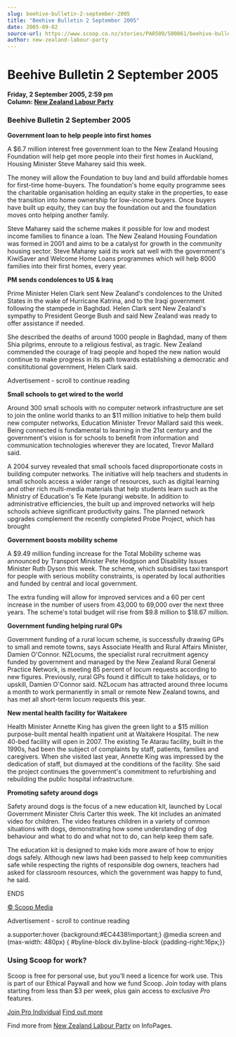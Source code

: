 ```yaml
---
slug: beehive-bulletin-2-september-2005
title: "Beehive Bulletin 2 September 2005"
date: 2005-09-02
source-url: https://www.scoop.co.nz/stories/PA0509/S00061/beehive-bulletin-2-september-2005.htm
author: new-zealand-labour-party
---
```

Beehive Bulletin 2 September 2005
=================================

**Friday, 2 September 2005, 2:59 pm**  
**Column: [New Zealand Labour Party](https://info.scoop.co.nz/New_Zealand_Labour_Party)**

### Beehive Bulletin 2 September 2005

**Government loan to help people into first homes**

A $6.7 million interest free government loan to the New Zealand Housing Foundation will help get more people into their first homes in Auckland, Housing Minister Steve Maharey said this week.

The money will allow the Foundation to buy land and build affordable homes for first-time home-buyers. The foundation's home equity programme sees the charitable organisation holding an equity stake in the properties, to ease the transition into home ownership for low-income buyers. Once buyers have built up equity, they can buy the foundation out and the foundation moves onto helping another family.

Steve Maharey said the scheme makes it possible for low and modest income families to finance a loan. The New Zealand Housing Foundation was formed in 2001 and aims to be a catalyst for growth in the community housing sector. Steve Maharey said its work sat well with the government's KiwiSaver and Welcome Home Loans programmes which will help 8000 families into their first homes, every year.

**PM sends condolences to US & Iraq**

Prime Minister Helen Clark sent New Zealand's condolences to the United States in the wake of Hurricane Katrina, and to the Iraqi government following the stampede in Baghdad. Helen Clark sent New Zealand's sympathy to President George Bush and said New Zealand was ready to offer assistance if needed.

She described the deaths of around 1000 people in Baghdad, many of them Shia pilgrims, enroute to a religious festival, as tragic. New Zealand commended the courage of Iraqi people and hoped the new nation would continue to make progress in its path towards establishing a democratic and consititutional government, Helen Clark said.

Advertisement - scroll to continue reading





**Small schools to get wired to the world**

Around 300 small schools with no computer network infrastructure are set to join the online world thanks to an $11 million initiative to help them build new computer networks, Education Minister Trevor Mallard said this week. Being connected is fundamental to learning in the 21st century and the government's vision is for schools to benefit from information and communication technologies wherever they are located, Trevor Mallard said.

A 2004 survey revealed that small schools faced disproportionate costs in building computer networks. The initiative will help teachers and students in small schools access a wider range of resources, such as digital learning and other rich multi-media materials that help students learn such as the Ministry of Education's Te Kete Ipurangi website. In addition to administrative efficiencies, the built up and improved networks will help schools achieve significant productivity gains. The planned network upgrades complement the recently completed Probe Project, which has brought

**Government boosts mobility scheme**

A $9.49 million funding increase for the Total Mobility scheme was announced by Transport Minister Pete Hodgson and Disability Issues Minister Ruth Dyson this week. The scheme, which subsidises taxi transport for people with serious mobility constraints, is operated by local authorities and funded by central and local government.

The extra funding will allow for improved services and a 60 per cent increase in the number of users from 43,000 to 69,000 over the next three years. The scheme's total budget will rise from $9.8 million to $18.67 million.

**Government funding helping rural GPs**

Government funding of a rural locum scheme, is successfully drawing GPs to small and remote towns, says Associate Health and Rural Affairs Minister, Damien O'Connor. NZLocums, the specialist rural recruitment agency funded by government and managed by the New Zealand Rural General Practice Network, is meeting 85 percent of locum requests according to new figures. Previously, rural GPs found it difficult to take holidays, or to upskill, Damien O'Connor said. NZLocum has attracted around three locums a month to work permanently in small or remote New Zealand towns, and has met all short-term locum requests this year.

**New mental health facility for Waitakere**

Health Minister Annette King has given the green light to a $15 million purpose-built mental health inpatient unit at Waitakere Hospital. The new 40-bed facility will open in 2007. The existing Te Atarau facility, built in the 1990s, had been the subject of complaints by staff, patients, families and caregivers. When she visited last year, Annette King was impressed by the dedication of staff, but dismayed at the conditions of the facility. She said the project continues the government's commitment to refurbishing and rebuilding the public hospital infrastructure.

**Promoting safety around dogs**

Safety around dogs is the focus of a new education kit, launched by Local Government Minister Chris Carter this week. The kit includes an animated video for children. The video features children in a variety of common situations with dogs, demonstrating how some understanding of dog behaviour and what to do and what not to do, can help keep them safe.

The education kit is designed to make kids more aware of how to enjoy dogs safely. Although new laws had been passed to help keep communities safe while respecting the rights of responsible dog owners, teachers had asked for classroom resources, which the government was happy to fund, he said.

ENDS

  

[© Scoop Media](http://www.scoop.co.nz/about/terms.html)  

Advertisement - scroll to continue reading



a.supporter:hover {background:#EC4438!important;} @media screen and (max-width: 480px) { #byline-block div.byline-block {padding-right:16px;}}

### Using Scoop for work?

Scoop is free for personal use, but you’ll need a licence for work use. This is part of our Ethical Paywall and how we fund Scoop. Join today with plans starting from less than $3 per week, plus gain access to exclusive _Pro_ features.  
  
[Join Pro Individual](https://pro.scoop.co.nz/Individual/?from=ProIn24) [Find out more](https://pro.scoop.co.nz/using-scoop-for-work/?from=ProIn24)

Find more from [New Zealand Labour Party](https://info.scoop.co.nz/New_Zealand_Labour_Party) on InfoPages.